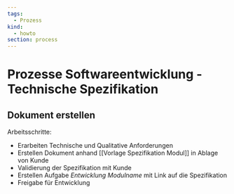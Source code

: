 ```yaml
---
tags:
  - Prozess
kind:
  - howto
section: process
---
```


# Prozesse Softwareentwicklung - Technische Spezifikation

## Dokument erstellen

Arbeitsschritte:

- Erarbeiten Technische und Qualitative Anforderungen
- Erstellen Dokument anhand [[Vorlage Spezifikation Modul]] in Ablage von Kunde
- Validierung der Spezifikation mit Kunde
- Erstellen Aufgabe _Entwicklung Modulname_ mit Link auf die Spezifikation
- Freigabe für Entwicklung
